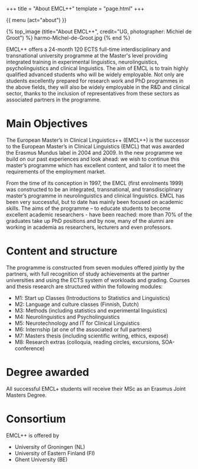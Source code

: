 +++
title = "About EMCL++"
template = "page.html"
+++

{{ menu (act="about") }} 


{% top_image (title="About EMCL++", credit="UG, photographer: Michiel de Groot") %}
	harmo-Michel-de-Groot.jpg
{% end %}

<div class="container">
    <!-- Example row of columns --> 

EMCL++ offers a 24-month 120 ECTS full-time interdisciplinary and transnational university programme at the Master's level providing integrated training in experimental linguistics, neurolinguistics, psycholinguistics and clinical linguistics. The aim of EMCL is to train highly qualified advanced students who will be widely employable. Not only are students excellently prepared for research work and PhD programmes in the above fields, they will also be widely employable in the R&D and clinical sector, thanks to the inclusion of representatives from these sectors as associated partners in the programme.

# Main Objectives
The European Master’s in Clinical Linguistics++ (EMCL++) is the successor to the European Master’s in Clinical Linguistics (EMCL) that was awarded the Erasmus Mundus label in 2004 and 2009. In the new programme we build on our past experiences and look ahead: we wish to continue this master’s programme which has excellent content, and tailor it to meet the requirements of the employment market.

From the time of its conception in 1997, the EMCL (first enrolments 1999) was constructed to be an integrated, transnational, and transdisciplinary master’s programme in neurolinguistics and clinical linguistics. EMCL has been very successful, but to date has mainly been focused on academic skills. The aims of the programme – to educate students to become excellent academic researchers - have been reached: more than 70% of the graduates take up PhD positions and by now, many of the alumni are working in academia as researchers, lecturers and even professors.

# Content and structure
The programme is constructed from seven modules offered jointly by the partners, with full recognition of study achievements at the partner universities and using the ECTS system of workloads and grading. Courses and thesis research are structured within the following modules:

- M1: Start up Classes (Introductions to Statistics and Linguistics)
- M2: Language and culture classes (Finnish, Dutch)
- M3: Methods (including statistics and experimental linguistics)
- M4: Neurolinguistics and Psycholinguistics
- M5: Neurotechnology and IT for Clinical Linguistics
- M6: Internship (at one of the associated or full partners)
- M7: Masters thesis (including scientific writing, ethics, exposé)
- M8: Research extras (colloquia, reading circles, excursions, SOA-conference)

# Degree awarded
All successful EMCL+ students will receive their MSc as an Erasmus Joint Masters Degree.

# Consortium
EMCL++ is offered by

- University of Groningen (NL)
- University of Eastern Finland (FI)
- Ghent University (BE)

</div>
